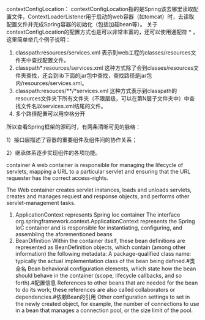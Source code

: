 

contextConfigLocation：
contextConfigLocation指的是Spring该去哪里读取配置文件，ContextLoaderListener用于启动的web容器（如tomcat）时，去读取配置文件并完成Spring容器的初始化（包括加载bean等）。
关于contextConfigLocation的配置方式也是可以非常丰富的，还可以使用通配符 * ，这里简单举几个例子说明：

1. classpath:resources/services.xml
表示到web工程的classes/resources文件夹中查找配置文件。
2. classpath*:resources/services.xml
这种方式除了会到classes/resources文件夹查找，还会到lib下面的jar包中查找，查找路径是jar包内/resources/services.xml。
3. classpath:resouces/**/*services.xml
这种方式表示到classpath的resources文件夹下所有文件夹（不限层级，可以在第N层子文件夹中）中查找文件名以services.xml结尾的文件。
4. 多个路径配置可以用空格分开


所以查看Spring框架的源码时，有两条清晰可见的脉络：

1）接口层描述了容器的重要组件及组件间的协作关系；

2）继承体系逐步实现组件的各项功能。

container
 A web container is responsible for managing the lifecycle of servlets, mapping a URL to a particular servlet and ensuring that the URL requester has the correct access-rights.

 The Web container creates servlet instances, loads and unloads servlets, creates and manages request and response objects, and performs other servlet-management tasks.

1. ApplicationContext represents Spring Ioc container
The interface org.springframework.context.ApplicationContext represents the Spring IoC container and is responsible for instantiating, configuring, and assembling the aforementioned beans
2. BeanDifinition
Within the container itself, these bean definitions are represented as BeanDefinition objects, which contain (among other information) the following metadata:
A package-qualified class name: typically the actual implementation class of the bean being defined.#类全名
Bean behavioral configuration elements, which state how the bean should behave in the container (scope, lifecycle callbacks, and so forth).#配置信息
References to other beans that are needed for the bean to do its work; these references are also called collaborators or dependencies.#依赖Bean的引用
Other configuration settings to set in the newly created object, for example, the number of connections to use in a bean that manages a connection pool, or the size limit of the pool.
